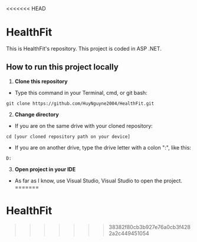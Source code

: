 <<<<<<< HEAD
# HealthFit
This is HealthFit's repository. This project is coded in ASP .NET.

## How to run this project locally
1. **Clone this repository**
- Type this command in your Terminal, cmd, or git bash: 
```
git clone https://github.com/HuyNguyne2004/HealthFit.git
```

2. **Change directory**
- If you are on the same drive with your cloned repository:
```
cd [your cloned repository path on your device]
``` 

- If you are on another drive, type the drive letter with a colon ":", like this:
```
D:
```
3. **Open project in your IDE**
- As far as I know, use Visual Studio, Visual Studio to open the project. 
=======
# HealthFit
>>>>>>> 38382f80cb3b927e76a0cb3f4282a2c449451054
